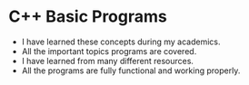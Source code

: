 # C++ Basic Programs 
- I have learned these concepts during my academics.
- All the important topics programs are covered.
- I have learned from many different resources.
- All the programs are fully functional and working properly.

